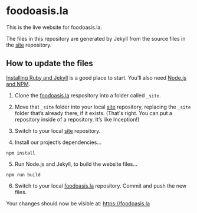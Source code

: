 
# foodoasis.la

This is the live website for foodoasis.la.

The files in this repository are generated by Jekyll from the source files in the [site](https://github.com/foodoasisla/site) repository.

## How to update the files

[Installing Ruby and Jekyll](https://jekyllrb.com/docs/installation/) is a good place to start. You’ll also need [Node.js and NPM](https://nodejs.org/en/download/).

1. Clone the [foodoasis.la](https://github.com/foodoasisla/foodoasis.la) respository into a folder called `_site`.

2. Move that `_site` folder into your local [site](https://github.com/foodoasisla/site) repository, replacing the `_site` folder that’s already there, if it exists. (That's right. You can put a repository inside of a repository. It’s like Inception!)

3. Switch to your local [site](https://github.com/foodoasisla/site) repository.

4. Install our project’s dependencies…

```
npm install
```

5. Run Node.js and Jekyll, to build the website files…

```
npm run build
```

6. Switch to your local [foodoasis.la](https://github.com/foodoasisla/foodoasis.la) repository. Commit and push the new files.

Your changes should now be visible at: https://foodoasis.la
